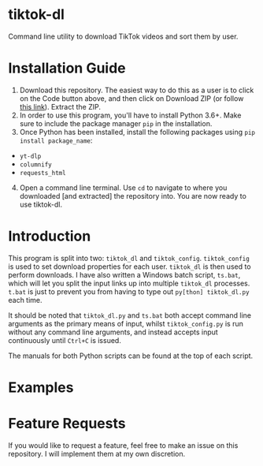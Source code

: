 # tiktok-dl
Command line utility to download TikTok videos and sort them by user.

# Installation Guide
1. Download this repository. The easiest way to do this as a user is to click on the Code button above, and then click on Download ZIP (or follow [this link](https://github.com/CasualYT31/tiktok-dl/archive/refs/heads/main.zip)). Extract the ZIP.
2. In order to use this program, you'll have to install Python 3.6+. Make sure to include the package manager `pip` in the installation.
3. Once Python has been installed, install the following packages using `pip install package_name`:
- `yt-dlp`
- `columnify`
- `requests_html`
4. Open a command line terminal. Use `cd` to navigate to where you downloaded [and extracted] the repository into. You are now ready to use tiktok-dl.

# Introduction
This program is split into two: `tiktok_dl` and `tiktok_config`. `tiktok_config` is used to set download properties for each user. `tiktok_dl` is then used to perform downloads. I have also written a Windows batch script, `ts.bat`, which will let you split the input links up into multiple `tiktok_dl` processes. `t.bat` is just to prevent you from having to type out `py[thon] tiktok_dl.py` each time.

It should be noted that `tiktok_dl.py` and `ts.bat` both accept command line arguments as the primary means of input, whilst `tiktok_config.py` is run without any command line arguments, and instead accepts input continuously until `Ctrl+C` is issued.

The manuals for both Python scripts can be found at the top of each script.

# Examples

# Feature Requests
If you would like to request a feature, feel free to make an issue on this repository. I will implement them at my own discretion.
